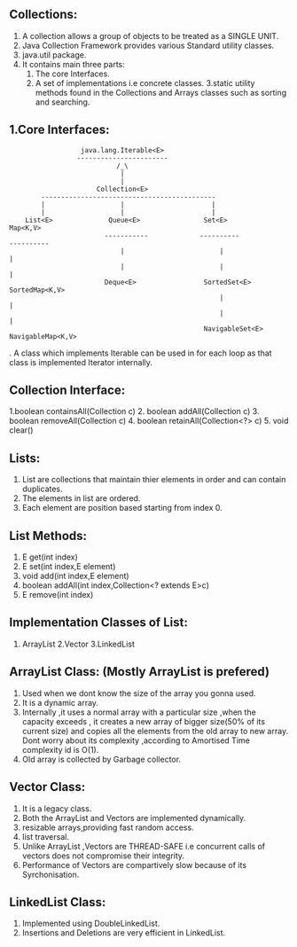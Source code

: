 Collections:
------------
1. A collection allows a group of objects to be treated as a SINGLE UNIT.  
2. Java Collection Framework provides various Standard utility classes.
3. java.util package.
4. It contains main three parts:
    1. The core Interfaces.
    2. A set of implementations i.e concrete classes.
    3.static utility methods found in the Collections and Arrays classes such as sorting and searching.

1.Core Interfaces:
-------------------
                      java.lang.Iterable<E>
                     -----------------------
                               /_\
                                |
                                |
                          Collection<E>
            --------------------------------------------
            |                   |                      |
            |                   |                      |
        List<E>              Queue<E>                Set<E>                      Map<K,V>
                            -----------             ----------                  ----------
                                |                        |                          |
                                |                        |                          |
                            Deque<E>                 SortedSet<E>               SortedMap<K,V>
                                                         |                          |
                                                         |                          |
                                                     NavigableSet<E>            NavigableMap<K,V>

. A class which implements Iterable can be used in for each loop as that class is implemented Iterator internally.

Collection Interface:
---------------------
1.boolean containsAll(Collection<?> c)
2. boolean addAll(Collection<? extends E> c)
3. boolean removeAll(Collection<?> c)
4. boolean retainAll(Collection<?> c)
5. void clear()

Lists:
--------
1. List are collections that maintain thier elements in order and can contain duplicates.
2. The elements in list are ordered.
3. Each element are position based starting from index 0.

List Methods:
--------------
1. E get(int index)
2. E set(int index,E element)
3. void add(int index,E element)
4. boolean addAll(int index,Collection<? extends E>c)
5. E remove(int index)

Implementation Classes of List:
------------------------------
1. ArrayList  2.Vector  3.LinkedList

ArrayList Class: (Mostly ArrayList is prefered)
-----------
1. Used when we dont know the size of the array you gonna used.
2. It is a dynamic array.
3. Internally ,it uses a normal array with a particular size ,when the capacity exceeds , it creates a new array of bigger size(50% of its current size) and copies all the elements from the old array to new array. Dont worry about its complexity ,according to Amortised Time complexity id is O(1).
4. Old array is collected by Garbage collector.

Vector Class:
--------------

1. It is a legacy class.
2. Both the ArrayList and Vectors are implemented dynamically.
3. resizable arrays,providing fast random access.
4. list traversal.
5. Unlike ArrayList ,Vectors are THREAD-SAFE i.e concurrent calls of vectors does not compromise their integrity.
6. Performance of Vectors are compartively slow because of its Syrchonisation.

LinkedList Class:
------------------

1. Implemented using DoubleLinkedList.
2. Insertions and Deletions are very efficient in LinkedList.


